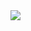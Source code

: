 
<!-- # My Typical Day -->
<img src="https://github.com/chiumax/chiumax/blob/master/neverGIVEup.gif"/>

<!-- <img src="https://github.com/chiumax/chiumax/blob/master/anime-i-hate-studying.gif"/>
<img src="https://github.com/chiumax/chiumax/blob/master/midoriya-izuku-anime-stud.gif"/> -->

<!-- ### Turning on the laptop after spilling coffee on it 
<img src="https://github.com/chiumax/chiumax/blob/master/ezgif-5-0d460c90b506.gif"/>

### Existential dread after morning sprint planning
<img src="https://github.com/chiumax/chiumax/blob/master/tenor%20(5).gif"/>

### After lunch early afternoon
<img src="https://github.com/chiumax/chiumax/blob/master/tenor%20(4).gif"/>

### Having difficulties merging code at the end of the day
<img src="https://github.com/chiumax/chiumax/blob/master/computer_frustration.gif"/>

### Trying to run code from a repository that was last updated 5 years ago
<img src="https://github.com/chiumax/chiumax/blob/master/200.gif"/> -->


  
<!--
**chiumax/chiumax** is a ✨ _special_ ✨ repository because its `README.md` (this file) appears on your GitHub profile.

Here are some ideas to get you started:

- 🔭 I’m currently working on ...
- 🌱 I’m currently learning ...
- 👯 I’m looking to collaborate on ...
- 🤔 I’m looking for help with ...
- 💬 Ask me about ...
- 📫 How to reach me: ...
- 😄 Pronouns: ...
- ⚡ Fun fact: ...
-->
